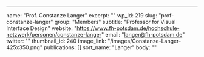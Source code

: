 ---
  name: "Prof. Constanze Langer"
  excerpt: ""
  wp_id: 219
  slug: "prof-constanze-langer"
  group: "Members"
  subtitle: "Professor for Visual Interface Design"
  website: "https://www.fh-potsdam.de/hochschule-netzwerk/personen/constanze-langer"
  email: "langer@fh-potsdam.de"
  twitter: ""
  thumbnail_id: 240
  image_link: "/images/Constanze-Langer-425x350.png"
  publications: []
  sort_name: "Langer"
  body: ""
